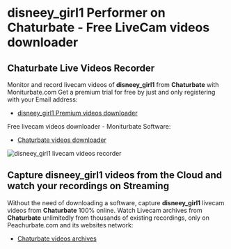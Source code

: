 # disneey_girl1 Performer on Chaturbate - Free LiveCam videos downloader

## Chaturbate Live Videos Recorder

Monitor and record livecam videos of **disneey_girl1** from **Chaturbate** with Moniturbate.com
Get a premium trial for free by just and only registering with your Email address:
* [disneey_girl1 Premium videos downloader](https://moniturbate.com/request-demo-licence-key.html)

Free livecam videos downloader - Moniturbate Software:
* [Chaturbate videos downloader](https://moniturbate.com/moniturbate-download-software.html)

![disneey_girl1 livecam videos recorder](https://peachurnet.com/templates/moniturbate-software.png)


## Capture disneey_girl1 videos from the Cloud and watch your recordings on Streaming

Without the need of downloading a software, capture **disneey_girl1** livecam videos from **Chaturbate** 100% online.
Watch Livecam archives from **Chaturbate** unlimitedly from thousands of existing recordings, only on Peachurbate.com and its websites network:
* [Chaturbate videos archives](https://peachurnet.com/)